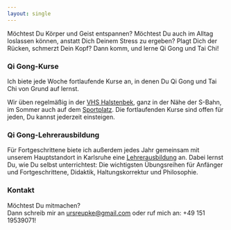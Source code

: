 ```yaml
---
layout: single
---
```

Möchtest Du Körper und Geist entspannen? Möchtest Du auch im Alltag loslassen können, anstatt Dich Deinem Stress zu ergeben? Plagt Dich der Rücken, schmerzt Dein Kopf?
Dann komm, und lerne Qi Gong und Tai Chi!

### Qi Gong-Kurse
Ich biete jede Woche fortlaufende Kurse an, in denen Du Qi Gong und Tai Chi von Grund auf lernst.

Wir üben regelmäßig in der [VHS Halstenbek](https://www.openstreetmap.org/node/4360459232#map=19/53.635659/9.841565&layers=N), ganz in der Nähe der S-Bahn, im Sommer auch auf dem [Sportplatz]((https://www.openstreetmap.org/#map=18/53.634244/9.842190)).
Die fortlaufenden Kurse sind offen für jeden, Du kannst jederzeit einsteigen.

### Qi Gong-Lehrerausbildung
Für Fortgeschrittene biete ich außerdem jedes Jahr gemeinsam mit unserem Hauptstandort in Karlsruhe eine [Lehrerausbildung](/lehrer) an. Dabei lernst Du, wie Du selbst unterrichtest: Die wichtigsten Übungsreihen für Anfänger und Fortgeschrittene, Didaktik, Haltungskorrektur und Philosophie.

### Kontakt
Möchtest Du mitmachen?  
Dann schreib mir an <ursreupke@gmail.com> oder ruf mich an: +49 151 19539071!